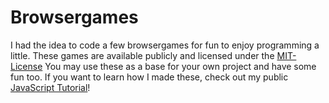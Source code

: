 # Browsergames
I had the idea to code a few browsergames for fun to enjoy programming a little.
These games are available publicly and licensed under the [MIT-License](https://browsergames.pages.dev/#license)
You may use these as a base for your own project and have some fun too.
If you want to learn how I made these, check out my public [JavaScript Tutorial](https://wmc-groupwork.pages.dev)!
